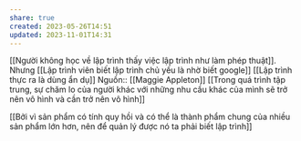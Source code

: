 ```yaml
---
share: true
created: 2023-05-26T14:51
updated: 2023-11-01T14:31
---
```

[[Người không học về lập trình thấy việc lập trình như làm phép thuật]]. Nhưng [[Lập trình viên biết lập trình chủ yếu là nhờ biết google]] 
[[Lập trình thực ra là dùng ẩn dụ]]
Nguồn:: [[Maggie Appleton]]
[[Trong quá trình tập trung, sự chăm lo của người khác với những nhu cầu khác của mình sẽ trở nên vô hình và cần trở nên vô hình]]

[[Bởi vì sản phẩm có tính quy hồi và có thể là thành phẩm chung của nhiều sản phẩm lớn hơn, nên để quản lý được nó ta phải biết lập trình]]

